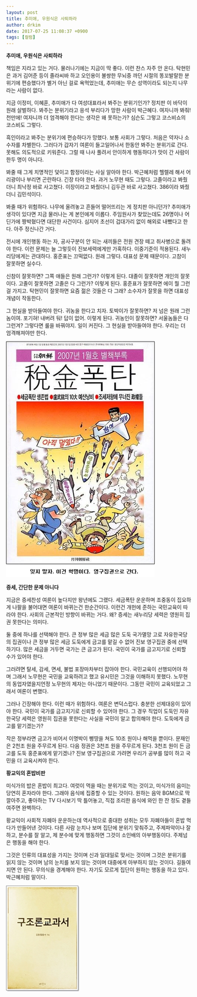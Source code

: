 ```yaml
---
layout: post
title: 추미애, 우원식은 사퇴하라
author: drkim
date: 2017-07-25 11:08:37 +0900
tags: [컬럼]
---
```

**추미애, 우원식은 사퇴하라**

  


책임은 지라고 있는 거다. 물러나기에는 지금이 딱 좋다. 이런 찬스 자주 안 온다. 탁현민은 과거 김어준 등이 졸라씨바 하고 오인용이 불쌍한 무뇌중 까던 시절의 똥꼬발랄한 분위기에 편승했다가 별거 아닌 걸로 욕먹었는데, 추미애는 무슨 성역이라도 되는지 나무라는 사람이 없다.

  


지금 이정미, 이혜훈, 추미애가 다 여성대표라서 봐주는 분위기인가? 정치판 이 바닥이 원래 살벌하다. 봐주는 분위기라고 응석 부리다가 망한 사람이 박근혜다. 여자니까 봐줘! 천만에! 여자니까 더 엄격해야 한다는 생각은 왜 못하는가? 심슨도 그렇고 코스비쇼의 코스비도 그렇다. 

  


흑인이라고 봐주는 분위기에 편승하다가 망했다. 보통 사회가 그렇다. 처음은 약자나 소수자를 차별한다. 그러다가 갑자기 여론이 들고일어나서 한동안 봐주는 분위기로 간다. 못해도 의도적으로 키워준다. 그럴 때 나사 풀려서 안이하게 행동하다가 맛이 간 사람이 한두 명이 아니다. 

  


봐줄 때 그게 치명적인 덫이고 함정이라는 사실 알아야 한다. 박근혜처럼 헬렐레 해서 어리광이나 부리면 곤란하다. 긴장 타야 한다. 과거 노무현 때도 그렇다. 고졸이라고 봐줬더니 최낙정 바로 사고쳤다. 이장이라고 봐줬더니 김두관 바로 사고쳤다. 386이라 봐줬더니 김민석이다. 

  


봐줄 때가 위험하다. 나무에 올려놓고 흔들어 떨어뜨리는 게 정치판 아니던가? 추미애가 생각이 있다면 지금 물러나는 게 본인에게 이롭다. 주임원사가 찾았는데도 26명이나 어딘가에 짱박혔다면 대단한 사건이다. 심지어 초선이 겁대가리 없이 해외로 내뺐다고 한다. 아주 정신나간 거다. 

  


전시에 개인행동 하는 자, 공사구분이 안 되는 새끼들은 전원 견장 떼고 취사병으로 돌려야 한다. 이런 문제는 늘 그렇듯이 진보세력에게만 가혹하다. 이중기준이 적용된다. 새누리당에게는 관대하다. 홍준표는 끄떡없다. 원래 그렇다. 대표성 문제 때문이다. 고참이 잘못하면 실수다. 

  


신참이 잘못하면? 그쪽 애들은 원래 그런가? 이렇게 된다. 대졸이 잘못하면 개인의 잘못이다. 고졸이 잘못하면 고졸은 다 그런가? 이렇게 된다. 홍준표가 잘못하면 에이 뭘 그런걸 가지고. 탁현민이 잘못하면 요즘 젊은 것들은 다 그래? 소수자가 잘못을 하면 대표성 개념이 작동한다.

  


그 현실을 받아들여야 한다. 귀농을 한다고 치자. 토박이가 잘못하면? 저 넘은 원래 그런 놈이여. 포기혀! 내버려 둬! 답이 없어. 이렇게 된다. 귀농인이 잘못하면? 서울놈들은 다 그런겨? 그렇다면 룰을 바꿔야지. 일이 커진다. 그 현실을 받아들여야 한다. 우리는 더 엄격해져야만 한다.

  


  




![](/files/attach/images/199/575/868/2024542_n.jpg)   


  


**증세, 간단한 문제 아니다**

  


지금은 증세찬성 여론이 높다지만 왕년에도 그랬다. 세금폭탄 운운하며 조중동이 집요하게 나팔을 불어대면 여론이 바뀌는건 한순간이다. 이런건 개헌에 준하는 국민교육이 따라야 한다. 사회의 근본적인 방향이 바뀌는 거다. 왜? 증세는 새누리당 세력은 영원히 집권 못한다는 의미다. 

  


둘 중에 하나를 선택해야 한다. 큰 정부 많은 세금 많은 도둑 국가멸망 고로 자유한국당의 집권이나 큰 정부 많은 세금 도둑에게 금고를 맡길 수 없어 진보 영구집권 중에 선택하기다. 많은 세금을 거두면 국가는 큰 금고가 된다. 국민이 국가를 금고지기로 신뢰할 수가 있어야 한다. 

  


그러려면 탈세, 감세, 면세, 불법 포장마차부터 잡아야 한다. 국민교육이 선행되어야 하며 그래서 노무현은 국민을 교육하려고 했고 유시민은 그것을 이해하지 못했다. 노무현의 동업자였을지언정 노무현의 제자는 아니었기 때문이다. 그동안 국민이 교육되었고 그래서 여론이 변했다.

  


그러나 긴장해야 한다. 이런 때가 위험하다. 여론은 변덕스럽다. 충분한 선제대응이 있어야 한다. 국민이 국가를 금고지기로 신뢰할 수 있어야 한다. 그 경우 직업이 도둑인 자유한국당 세력은 영원히 집권을 못한다는 사실을 국민이 알고 합의해야 한다. 도둑에게 금고를 맡기겠는가?

  


작은 정부라면 금고가 비어서 이명박이 삥땅을 쳐도 10조 원이나 해먹을 뿐이다. 문재인은 2천조 원을 주무르게 된다. 다음 정권은 3천조 원을 주무르게 된다. 3천조 원이 든 금고를 도둑 홍준표에게 맡기겠나? 진보 영구집권으로 가려면 우리가 공부를 많이 하고 국민을 더 교육시켜야 한다.

  


  


**황교익의 혼밥비판**

  


미식가의 밥은 혼밥이 최고다. 여럿이 먹을 때는 분위기로 먹는 것이고, 미식가의 음미는 당연히 혼자라야 한다. 그래야 음식에 집중할 수 있는 것이다. 원하는 음악 BGM으로 딱 깔아주고, 좋아하는 TV 다시보기 딱 틀어놓고, 직접 조리한 음식에 와인 한 잔 정도 곁들여주면 완벽하다. 

  


황교익이 사회적 자폐아 운운하는데 역사적으로 중대한 성취는 모두 자폐아들이 혼밥 먹다가 만들어낸 것이다. 다른 사람 눈치나 보며 집단에 분위기 맞춰주고, 주제파악이나 잘 하고, 분수를 잘 알고, 제 분수에 맞게 행동하면 그것이 소인배의 아부행동이다. 주제넘은 행동을 해야 한다. 

  


그것은 인류의 대표성을 가지는 것이며 신과 일대일로 맞서는 것이며 그것은 분위기를 읽지 않는 것이며 남의 눈치를 보지 않는 것이며 대중에게 아부하지 않는 것이다. 길들여지면 안 된다. 무의식을 경계해야 한다. 자기도 모르게 집단이 원하는 행동을 하고 있다. 박근혜처럼 말이다.

  






![](/files/attach/images/199/575/868/0.jpg)
